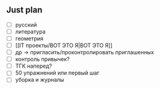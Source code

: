 ## Just plan
- [ ] русский
- [ ] литература
- [ ] геометрия
- [ ] [[IT проекты/ВОТ ЭТО Я|ВОТ ЭТО Я]]
- [ ] др -> пригласить/проконтролировать приглашенных
- [ ] контроль привычек?
- [ ] ТГК наперед?
- [ ] 50 упражнений или первый шаг
- [ ] уборка и журналы
